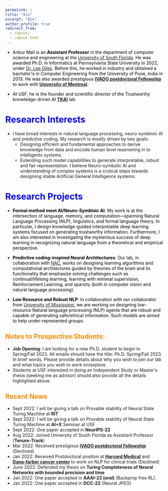 ```yaml
---
permalink: /
title: "Bio"
excerpt: "Bio"
author_profile: true
redirect_from: 
  - /about/
  - /about.html
---
```

<style>
H1{color:Blue !important;}
H2{color:DarkOrange !important;}
p{color:Black !important;}
</style>

* Ankur Mali is an **Assistant Professor** in the department of computer science and engineering at the [University of South Florida](https://www.usf.edu/). He was awarded Ph.D. in Informatics at Pennsylvania State University in 2022, under [Dr. Lee Giles](https://clgiles.ist.psu.edu/). Before this, he worked in industry and obtained a bachelor's in Computer Engineering from the University of Pune, India in 2013. He was also awarded  prestigious [**IVADO postdoctoral Fellowship**](https://ivado.ca/en/spotlight-on-our-academic-community/?programmes=postdoctoral-research-funding) to work with [**University of Montreal**](https://www.umontreal.ca/en/).

* At USF, he is the founder and scientific director of the Trustworthy knowledge-driven AI [**TKAI**](https://tkai-lab.github.io/) lab.

# Research Interests
* I have broad interests in natural language processing, neuro-symbloic AI and predictive coding. My research is mostly driven by two goals:
  * Designing efficient and fundamental approaches to derive knowledge from data and encode human level reasnoning in to intelligents systems.
  * Extending such model capabilities to generate interpretable, robust and fair representation.
I believe Neuro-symbolic AI and understanding of complex systems is a crutical steps towards desigining stable Artificial General Intelligence systems.
# Research Projects

  * **Formal method meet AI/Neuro-Symbloic AI**: My work is at the intersection of language, memory, and computation—spanning Natural Language Processing (NLP), linguistics, and formal language theory. In particular, I design knowledge-guided interpretable deep learning systems focused on generating trustworthy information. Furthermore, I am also interested in investigating the mysterious success of deep learning in recognizing natural language from a theoretical and empirical perspective.

  * **Predictive coding-inspired Neural Architectures**: Our lab, in collaboration with [NAC](https://www.cs.rit.edu/~ago/nac_lab.html), works on designing learning algorithms and computational architectures guided by theories of the brain and its functionality that emphasize solving challenges such as continual/lifelong learning, learning with minimal supervision, Reinforcement Learning, and sparsity (both in computer vision and natural language processing).

  * **Low Resource and Robust NLP**: In collaboration with our collaborator from [University of Mississippi](https://lethaiq.github.io/tql3/), we are working on designing low-resource Natural language processing (NLP) agents that are robust and capable of generating safe/ethical information. Such models are aimed to help under-represented groups.


## Notes to Prospective Students:
  * **Job Opening**: I am looking for a new Ph.D. student to begin in Spring/Fall 2023. All emails should have the title: Ph.D. Spring/Fall 2023. In brief words, Please provide details about why you wish to join our lab and what topics you wish to work on/explore.
  * Students at USF interested in doing an Independent Study or Master's thesis (seeking me as advisor) should also provide all the details highlighted above.



        
## Recent News
  * Sept 2022: I will be giving a talk on Provable stability of Neural State Turing Machine at **RIT**
  * Sept 2022: I will be giving a talk on Provable stability of Neural State Turing Machine at **AI+X** Seminar at USF
  * Sept 2022: One paper accepted in **NeurIPS-22**
  * Aug 2022: Joined University of South Florida as Assistant Professor (**Tenure-Track**)
  * Mar 2022: Received prestigious [**IVADO postdoctoral Fellowship** ](https://ivado.ca/en/spotlight-on-our-academic-community/?programmes=postdoctoral-research-funding) (Declined)
  * Jan 2022: Received Postdoctoral position at [**Harvard Medical**](https://hms.harvard.edu/) and [**Dana-farber cancer center**](https://www.dana-farber.org/) to work on NLP for clinical trials (Declined)
  * June 2022: Defended my thesis on **Turing Completeness of Neural Networks with bounded precision and time**
  * Jan 2022: One paper accepted in **AAAI-22 (oral)** (Backprop free RL).
  * Jan 2022: One paper accepted in **DCC-22** (Neural JPEG)
